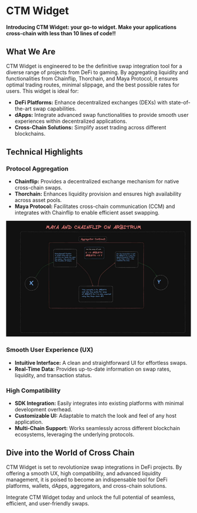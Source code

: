 # CTM Widget

**Introducing CTM Widget: your go-to widget. Make your applications cross-chain with less than 10 lines of code!!**

## What We Are

CTM Widget is engineered to be the definitive swap integration tool for a diverse range of projects from DeFi to gaming. By aggregating liquidity and functionalities from Chainflip, Thorchain, and Maya Protocol, it ensures optimal trading routes, minimal slippage, and the best possible rates for users. This widget is ideal for:

- **DeFi Platforms:** Enhance decentralized exchanges (DEXs) with state-of-the-art swap capabilities.
- **dApps:** Integrate advanced swap functionalities to provide smooth user experiences within decentralized applications.
- **Cross-Chain Solutions:** Simplify asset trading across different blockchains.

## Technical Highlights

### Protocol Aggregation

- **Chainflip:** Provides a decentralized exchange mechanism for native cross-chain swaps.
- **Thorchain:** Enhances liquidity provision and ensures high availability across asset pools.
- **Maya Protocol:** Facilitates cross-chain communication (CCM) and integrates with Chainflip to enable efficient asset swapping.

<img src="./images/1.jpeg"></img>

### Smooth User Experience (UX)

- **Intuitive Interface:** A clean and straightforward UI for effortless swaps.
- **Real-Time Data:** Provides up-to-date information on swap rates, liquidity, and transaction status.

### High Compatibility

- **SDK Integration:** Easily integrates into existing platforms with minimal development overhead.
- **Customizable UI:** Adaptable to match the look and feel of any host application.
- **Multi-Chain Support:** Works seamlessly across different blockchain ecosystems, leveraging the underlying protocols.

## Dive into the World of Cross Chain

CTM Widget is set to revolutionize swap integrations in DeFi projects. By offering a smooth UX, high compatibility, and advanced liquidity management, it is poised to become an indispensable tool for DeFi platforms, wallets, dApps, aggregators, and cross-chain solutions. 

Integrate CTM Widget today and unlock the full potential of seamless, efficient, and user-friendly swaps.




